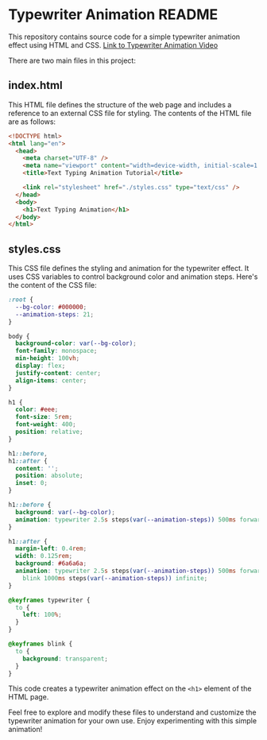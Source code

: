 # Typewriter Animation README

This repository contains source code for a simple typewriter animation effect using HTML and CSS. 
[Link to Typewriter Animation Video](./animation.mov)

There are two main files in this project:

## index.html
This HTML file defines the structure of the web page and includes a reference to an external CSS file for styling. The contents of the HTML file are as follows:

``` html
<!DOCTYPE html>
<html lang="en">
  <head>
    <meta charset="UTF-8" />
    <meta name="viewport" content="width=device-width, initial-scale=1.0" />
    <title>Text Typing Animation Tutorial</title>

    <link rel="stylesheet" href="./styles.css" type="text/css" />
  </head>
  <body>
    <h1>Text Typing Animation</h1>
  </body>
</html>
```

## styles.css
This CSS file defines the styling and animation for the typewriter effect. It uses CSS variables to control background color and animation steps. Here's the content of the CSS file:
    
``` css
:root {
  --bg-color: #000000;
  --animation-steps: 21;
}

body {
  background-color: var(--bg-color);
  font-family: monospace;
  min-height: 100vh;
  display: flex;
  justify-content: center;
  align-items: center;
}

h1 {
  color: #eee;
  font-size: 5rem;
  font-weight: 400;
  position: relative;
}

h1::before,
h1::after {
  content: '';
  position: absolute;
  inset: 0;
}

h1::before {
  background: var(--bg-color);
  animation: typewriter 2.5s steps(var(--animation-steps)) 500ms forwards;
}

h1::after {
  margin-left: 0.4rem;
  width: 0.125rem;
  background: #6a6a6a;
  animation: typewriter 2.5s steps(var(--animation-steps)) 500ms forwards,
    blink 1000ms steps(var(--animation-steps)) infinite;
}

@keyframes typewriter {
  to {
    left: 100%;
  }
}

@keyframes blink {
  to {
    background: transparent;
  }
}
```

This code creates a typewriter animation effect on the `<h1>` element of the HTML page.

Feel free to explore and modify these files to understand and customize the typewriter animation for your own use. Enjoy experimenting with this simple animation!
